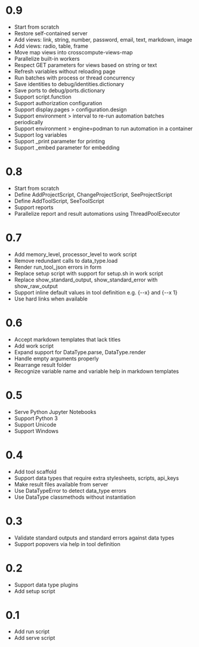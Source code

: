 # 0.9
- Start from scratch
- Restore self-contained server
- Add views: link, string, number, password, email, text, markdown, image
- Add views: radio, table, frame
- Move map views into crosscompute-views-map
- Parallelize built-in workers
- Respect GET parameters for views based on string or text
- Refresh variables without reloading page
- Run batches with process or thread concurrency
- Save identities to debug/identities.dictionary
- Save ports to debug/ports.dictionary
- Support script.function
- Support authorization configuration
- Support display.pages > configuration.design
- Support environment > interval to re-run automation batches periodically
- Support environment > engine=podman to run automation in a container
- Support log variables
- Support _print parameter for printing
- Support _embed parameter for embedding

# 0.8
- Start from scratch
- Define AddProjectScript, ChangeProjectScript, SeeProjectScript
- Define AddToolScript, SeeToolScript
- Support reports
- Parallelize report and result automations using ThreadPoolExecutor

# 0.7
- Add memory_level, processor_level to work script
- Remove redundant calls to data_type.load
- Render run_tool_json errors in form
- Replace setup script with support for setup.sh in work script
- Replace show_standard_output, show_standard_error with show_raw_output
- Support inline default values in tool definition e.g. {--x} and {--x 1}
- Use hard links when available

# 0.6
- Accept markdown templates that lack titles
- Add work script
- Expand support for DataType.parse, DataType.render
- Handle empty arguments properly
- Rearrange result folder
- Recognize variable name and variable help in markdown templates

# 0.5
- Serve Python Jupyter Notebooks
- Support Python 3
- Support Unicode
- Support Windows

# 0.4
- Add tool scaffold
- Support data types that require extra stylesheets, scripts, api_keys
- Make result files available from server
- Use DataTypeError to detect data_type errors
- Use DataType classmethods without instantiation

# 0.3
- Validate standard outputs and standard errors against data types
- Support popovers via help in tool definition

# 0.2
- Support data type plugins
- Add setup script

# 0.1
- Add run script
- Add serve script
